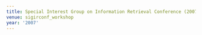 ```yaml
---
title: Special Interest Group on Information Retrieval Conference (2007)
venue: sigirconf_workshop
year: '2007'
---
```

